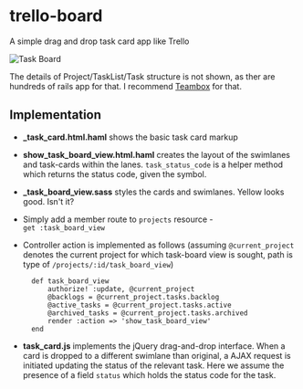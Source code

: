 trello-board
============

A simple drag and drop task card app like Trello

![Task Board](https://dl.dropbox.com/u/27153018/trello-board-1.png)

The details of Project/TaskList/Task structure is not shown, as ther are hundreds of rails app for that. I recommend [Teambox](https://github.com/teambox/teambox) for that. 

Implementation
--

- **_task_card.html.haml** shows the basic task card markup
- **show_task_board_view.html.haml** creates the layout of the swimlanes and task-cards within the lanes. `task_status_code` is a helper method which returns the status code, given the symbol.
- **_task_board_view.sass** styles the cards and swimlanes. Yellow looks good. Isn't it?
- Simply add a member route to `projects` resource -
    <br>
    `get :task_board_view`
- Controller action is implemented as follows (assuming `@current_project` denotes the current project for which task-board view is sought, path is type of `/projects/:id/task_board_view`)

        def task_board_view
            authorize! :update, @current_project
            @backlogs = @current_project.tasks.backlog
            @active_tasks = @current_project.tasks.active
            @archived_tasks = @current_project.tasks.archived
            render :action => 'show_task_board_view'
        end
- **task_card.js** implements the jQuery drag-and-drop interface. When a card is dropped to a different swimlane than original, a AJAX request is initiated updating the status of the relevant task. Here we assume the presence of a field `status` which holds the status code for the task.
